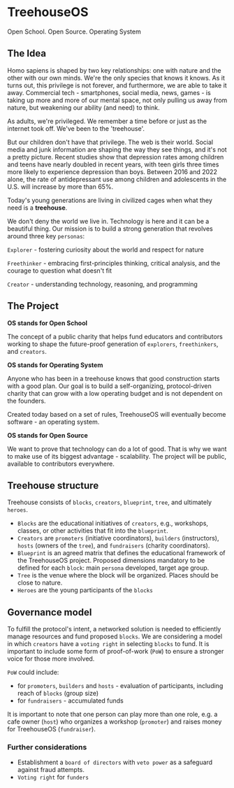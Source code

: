 # TreehouseOS
Open School. Open Source. Operating System

## The Idea
Homo sapiens is shaped by two key relationships: one with nature and the other with our own minds. We're the only species that knows it knows. As it turns out, this privilege is not forever, and furthermore, we are able to take it away. Commercial tech - smartphones, social media, news, games - is taking up more and more of our mental space, not only pulling us away from nature, but weakening our ability (and need) to think.

As adults, we're privileged. We remember a time before or just as the internet took off. We've been to the 'treehouse'.

But our children don't have that privilege. The web is their world. Social media and junk information are shaping the way they see things, and it's not a pretty picture. Recent studies show that depression rates among children and teens have nearly doubled in recent years, with teen girls three times more likely to experience depression than boys. Between 2016 and 2022 alone, the rate of antidepressant use among children and adolescents in the U.S. will increase by more than 65%.

Today's young generations are living in civilized cages when what they need is a **treehouse**.

We don't deny the world we live in. Technology is here and it can be a beautiful thing. Our mission is to build a strong generation that revolves around three key `personas`:

`Explorer` - fostering curiosity about the world and respect for nature

`Freethinker` - embracing first-principles thinking, critical analysis, and the courage to question what doesn't fit

`Creator` - understanding technology, reasoning, and programming

## The Project
**OS stands for Open School**

The concept of a public charity that helps fund educators and contributors working to shape the future-proof generation of `explorers`, `freethinkers`, and `creators`.

**OS stands for Operating System**

Anyone who has been in a treehouse knows that good construction starts with a good plan. Our goal is to build a self-organizing, protocol-driven charity that can grow with a low operating budget and is not dependent on the founders.

Created today based on a set of rules, TreehouseOS will eventually become software - an operating system.

**OS stands for Open Source**

We want to prove that technology can do a lot of good. That is why we want to make use of its biggest advantage - scalability. The project will be public, available to contributors everywhere.

## Treehouse structure

Treehouse consists of `blocks`, `creators`, `blueprint`, `tree`, and ultimately `heroes`.

+ `Blocks` are the educational initiatives of `creators`, e.g., workshops, classes, or other activities that fit into the `blueprint`.
+ `Creators` are `promoters` (initiative coordinators), `builders` (instructors), `hosts` (owners of the `tree`), and `fundraisers` (charity coordinators).
+ `Blueprint` is an agreed matrix that defines the educational framework of the TreehouseOS project. Proposed dimensions mandatory to be defined for each `block`: main `persona` developed, target age group.
+ `Tree` is the venue where the block will be organized. Places should be close to nature.
+ `Heroes` are the young participants of the `blocks`

## Governance model

To fulfill the protocol's intent, a networked solution is needed to efficiently manage resources and fund proposed `blocks`. We are considering a model in which `creators` have a `voting right` in selecting `blocks` to fund. It is important to include some form of proof-of-work (`PoW`) to ensure a stronger voice for those more involved.

`PoW` could include:
+ for `promoters`, `builders` and `hosts` - evaluation of participants, including reach of `blocks` (group size)
+ for `fundraisers` - accumulated funds

It is important to note that one person can play more than one role, e.g. a cafe owner (`host`) who organizes a workshop (`promoter`) and raises money for TreehouseOS (`fundraiser`).

### Further considerations

+ Establishment a `board of directors` with `veto power` as a safeguard against fraud attempts.
+ `Voting right` for `funders`
